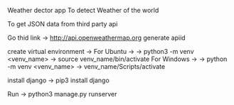 Weather dector app
    To detect Weather of the world

To get JSON data from third party api

Go thid link -> http://api.openweathermap.org generate apiid

create virtual environment ->
      For Ubuntu ->
            -> python3 -m venv <venv_name>
            -> source venv_name/bin/activate
      For Windows ->
            -> python -m venv <venv_name>
            -> venv_name/Scripts/activate

install django ->
    pip3 install django

Run ->
    python3 manage.py runserver
